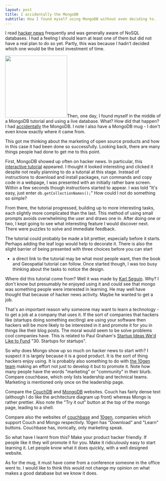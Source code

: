 ```yaml
---
layout: post
title: I accidentally the MongoDB
subtitle: How I found myself using MongoDB without even deciding to.
---
```


I read <a href="http://news.ycombinator.com/">hacker news</a> frequently and
was generally aware of NoSQL databases. I had a feeling I should learn at
least one of them but did not have a real plan to do so yet. Partly, this was
because I hadn't decided which one would be the best investment of time.

<img class="float-left" src="/mongo-mug.jpg" width="200px">Then, one day, I
found myself in the middle of a MongoDB tutorial and using a live
database. What? How did that happen? I had <a
href="http://knowyourmeme.com/memes/i-accidentally">accidentally</a> the
MongoDB. I note I also have a MongoDB mug - I don't even know exactly where it
came from.

This got me thinking about the marketing of open source products and how in
this case it had been done so successfully. Looking back, there are many
things people had done to get me to this point.

First, MongoDB showed up often on hacker news. In particular, this <a
href="http://www.mongly.com/tutorial/index">interactive tutorial</a>
appeared. I thought it looked interesting and clicked it despite not really
planning to do a tutorial at this stage. Instead of instructions to download
and install packages, run commands and copy code in a webpage, I was presented
with an initially rather bare screen. Within a few seconds though instructions
started to appear. I was told "It's easy, just enter
<code>db.getCollectionNames();</code>" How could I not do something so simple?

From there, the tutorial progressed, building up to more interesting tasks,
each slightly more complicated than the last. This method of using small
prompts avoids overwhelming the user and draws one in. After doing one or two,
I kept going to see what interesting feature I would discover next. There were
puzzles to solve and immediate feedback.

The tutorial could probably be made a bit prettier, especially before it
starts. Perhaps adding the leaf logo would help to decorate it. There is also
the slight barrier of being presented with three choices before you can start
- a direct link to the tutorial may be what most people want, then the book
and Geospatial tutorial can follow. Once started though, I was too busy
thinking about the tasks to notice the design.

Where did this tutorial come from? Well it was made by <a
href="http://openmymind.net/about">Karl Seguin</a>. Why? I don't know but
presumably he enjoyed using it and could see that mongo was something people
were interested in learning. He may well have thought that because of hacker
news activity. Maybe he wanted to get a job.

That's an important reason why someone may want to learn a technology - to get
a job at a company that uses it. If the sort of companies that hackers like
(startups doing something exciting) are using your software then hackers will
be more likely to be interested in it and promote it for you in things like
their blog posts. The moral would seem to be solve problems cool companies
have. This is related to Paul Graham's <a
href="http://ycombinator.com/ideas.html">Startup Ideas We'd Like to Fund</a>
"30. Startups for startups".

So why does Mongo show up so much on hacker news to start with? I suspect it
is largely because it is a good product. It is the sort of thing hackers enjoy
using. It is probably also something to do with <a
href="http://www.10gen.com/team">the 10gen team</a> making an effort not just
to develop it but to promote it. Note how many people have the words
"marketing" or "community" in their blurb. Compare couchbase, which only lists
leadership and technical teams. Marketing is mentioned only once on the
leadership page.

Compare the <a href="http://couchdb.apache.org/">CouchDB</a> and <a
href="http://www.mongodb.org/">MongoDB</a> websites.  Couch has fairly dense
text (although I do like the architecture diagram up front) whereas Mongo is
rather prettier. Also note the "Try it out" button at the top of the mongo
page, leading to a shell.

Compare also the websites of <a href="http://www.couchbase.com/">couchbase</a>
and <a href="http://www.10gen.com/">10gen</a>, companies which support Couch
and Mongo respectivly. 10gen has "Download" and "Learn" buttons. Couchbase
has, ironically, only marketing speak.

So what have I learnt from this? Make your product hacker friendly. If people
like it they will promote it for you. Make it ridiculously easy to start
learning it. Let people know what it does quickly, with a well designed
website.

As for the mug, it must have come from a conference someone in the office went
to. I would like to think this would not change my opinion on what makes a
good database but we know it does.